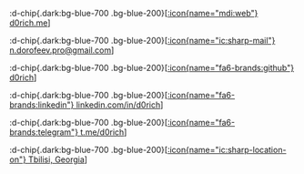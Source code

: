 :d-chip{.dark:bg-blue-700 .bg-blue-200}[[:icon{name="mdi:web"} d0rich.me](https://d0rich.me)]

:d-chip{.dark:bg-blue-700 .bg-blue-200}[[:icon{name="ic:sharp-mail"} n.dorofeev.pro@gmail.com](mailto:n.dorofeev.pro@gmail.com)]

:d-chip{.dark:bg-blue-700 .bg-blue-200}[[:icon{name="fa6-brands:github"} d0rich](https://github.com/d0rich)]

:d-chip{.dark:bg-blue-700 .bg-blue-200}[[:icon{name="fa6-brands:linkedin"} linkedin.com/in/d0rich](https://www.linkedin.com/in/d0rich/)]

:d-chip{.dark:bg-blue-700 .bg-blue-200}[[:icon{name="fa6-brands:telegram"} t.me/d0rich](https://d0rich.t.me/)]

:d-chip{.dark:bg-blue-700 .bg-blue-200}[[:icon{name="ic:sharp-location-on"} Tbilisi, Georgia](https://www.google.com/maps/place/Tbilisi/@41.7326304,44.6987693,11z)]